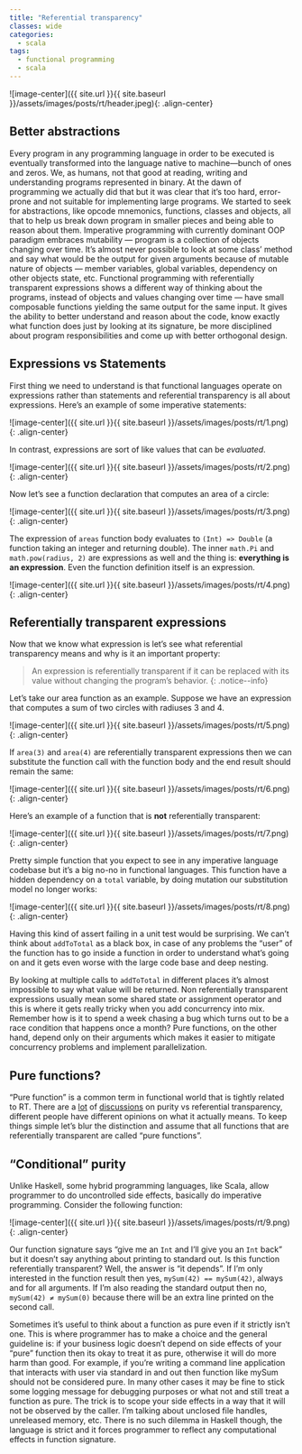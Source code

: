 ```yaml
---
title: "Referential transparency"
classes: wide
categories:
  - scala
tags:
  - functional programming
  - scala
---
```


![image-center]({{ site.url }}{{ site.baseurl }}/assets/images/posts/rt/header.jpeg){: .align-center}

## Better abstractions

Every program in any programming language in order to be executed is eventually transformed into the language native to machine—bunch of ones and zeros. We, as humans, not that good at reading, writing and understanding programs represented in binary. At the dawn of programming we actually did that but it was clear that it’s too hard, error-prone and not suitable for implementing large programs. We started to seek for abstractions, like opcode mnemonics, functions, classes and objects, all that to help us break down program in smaller pieces and being able to reason about them.
Imperative programming with currently dominant OOP paradigm embraces mutability — program is a collection of objects changing over time. It’s almost never possible to look at some class’ method and say what would be the output for given arguments because of mutable nature of objects — member variables, global variables, dependency on other objects state, etc.
Functional programming with referentially transparent expressions shows a different way of thinking about the programs, instead of objects and values changing over time — have small composable functions yielding the same output for the same input. It gives the ability to better understand and reason about the code, know exactly what function does just by looking at its signature, be more disciplined about program responsibilities and come up with better orthogonal design.

## Expressions vs Statements

First thing we need to understand is that functional languages operate on expressions rather than statements and referential transparency is all about expressions. Here’s an example of some imperative statements:

![image-center]({{ site.url }}{{ site.baseurl }}/assets/images/posts/rt/1.png){: .align-center}

In contrast, expressions are sort of like values that can be _evaluated_.

![image-center]({{ site.url }}{{ site.baseurl }}/assets/images/posts/rt/2.png){: .align-center}

Now let’s see a function declaration that computes an area of a circle:

![image-center]({{ site.url }}{{ site.baseurl }}/assets/images/posts/rt/3.png){: .align-center}

The expression of `areas` function body evaluates to `(Int) => Double` (a function taking an integer and returning double). The inner `math.Pi` and `math.pow(radius, 2)` are expressions as well and the thing is: **everything is an expression**. Even the function definition itself is an expression.

![image-center]({{ site.url }}{{ site.baseurl }}/assets/images/posts/rt/4.png){: .align-center}

## Referentially transparent expressions

Now that we know what expression is let’s see what referential transparency means and why is it an important property:

> An expression is referentially transparent if it can be replaced with its value without changing the program’s behavior.
{: .notice--info}

Let’s take our area function as an example. Suppose we have an expression that computes a sum of two circles with radiuses 3 and 4.

![image-center]({{ site.url }}{{ site.baseurl }}/assets/images/posts/rt/5.png){: .align-center}

If `area(3)` and `area(4)` are referentially transparent expressions then we can substitute the function call with the function body and the end result should remain the same:

![image-center]({{ site.url }}{{ site.baseurl }}/assets/images/posts/rt/6.png){: .align-center}

Here’s an example of a function that is **not** referentially transparent:

![image-center]({{ site.url }}{{ site.baseurl }}/assets/images/posts/rt/7.png){: .align-center}

Pretty simple function that you expect to see in any imperative language codebase but it’s a big no-no in functional languages. This function have a hidden dependency on a `total` variable, by doing mutation our substitution model no longer works:

![image-center]({{ site.url }}{{ site.baseurl }}/assets/images/posts/rt/8.png){: .align-center}

Having this kind of assert failing in a unit test would be surprising. We can’t think about `addToTotal` as a black box, in case of any problems the “user” of the function has to go inside a function in order to understand what’s going on and it gets even worse with the large code base and deep nesting.

By looking at multiple calls to `addToTotal` in different places it’s almost impossible to say what value will be returned. Non referentially transparent expressions usually mean some shared state or assignment operator and this is where it gets really tricky when you add concurrency into mix. Remember how is it to spend a week chasing a bug which turns out to be a race condition that happens once a month? Pure functions, on the other hand, depend only on their arguments which makes it easier to mitigate concurrency problems and implement parallelization.

## Pure functions?

“Pure function” is a common term in functional world that is tightly related to RT. There are a [lot](https://stackoverflow.com/questions/4865616/purity-vs-referential-transparency) of [discussions](https://www.reddit.com/r/haskell/comments/21y560/purity_and_referential_transparency_are_different/) on purity vs referential transparency, different people have different opinions on what it actually means. To keep things simple let’s blur the distinction and assume that all functions that are referentially transparent are called “pure functions”.

## “Conditional” purity

Unlike Haskell, some hybrid programming languages, like Scala, allow programmer to do uncontrolled side effects, basically do imperative programming. Consider the following function:

![image-center]({{ site.url }}{{ site.baseurl }}/assets/images/posts/rt/9.png){: .align-center}

Our function signature says “give me an `Int` and I’ll give you an `Int` back” but it doesn’t say anything about printing to standard out. Is this function referentially transparent? Well, the answer is “it depends”. If I’m only interested in the function result then yes, `mySum(42) == mySum(42)`, always and for all arguments. If I’m also reading the standard output then no, `mySum(42) ≠ mySum(0)` because there will be an extra line printed on the second call.

Sometimes it’s useful to think about a function as pure even if it strictly isn’t one. This is where programmer has to make a choice and the general guideline is: if your business logic doesn’t depend on side effects of your “pure” function then its okay to treat it as pure, otherwise it will do more harm than good. For example, if you’re writing a command line application that interacts with user via standard in and out then function like mySum should not be considered pure. In many other cases it may be fine to stick some logging message for debugging purposes or what not and still treat a function as pure. The trick is to scope your side effects in a way that it will not be observed by the caller. I’m talking about unclosed file handles, unreleased memory, etc. There is no such dilemma in Haskell though, the language is strict and it forces programmer to reflect any computational effects in function signature.